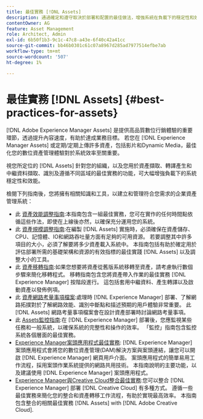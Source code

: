 ```yaml
---
title: 最佳實務 [!DNL Assets]
description: 通過確定和遵守取決於部署和配置的最佳做法，增強系統在負載下的穩定性和效能。
contentOwner: AG
feature: Asset Management
role: Architect, Admin
exl-id: 6b50f1b3-9c1c-47c8-a43e-6f40c42a41cc
source-git-commit: bb46b0301c61c07a8967d285ad7977514efbe7ab
workflow-type: tm+mt
source-wordcount: '507'
ht-degree: 1%

---
```


# 最佳實務 [!DNL Assets] {#best-practices-for-assets}

[!DNL Adobe Experience Manager Assets] 是提供高品質數位行銷體驗的重要環節，透過提升內容速度，有助於達成業務目標。 若您在 [!DNL Experience Manager Assets] 或定期/定期上傳許多資產，包括影片和Dynamic Media，最佳化您的數位資產管理體驗對於系統效率至關重要。

視您所定位的 [!DNL Assets] 針對您的組織，以及您用於資產擷取、轉譯產生和中繼資料擷取、識別及遵循不同區域的最佳實務的功能，可大幅增強負載下的系統穩定性和效能。

檢閱下列指南後，您將擁有相關知識和工具，以建立和管理符合您需求的企業資產管理系統：

* 此 [資產效能調整指南](/help/assets/performance-tuning-guidelines.md):本指南包含一組最佳實務，您可在實作的任何時間點依循這些作法，即使在上線後亦然，以確保充分運用您的系統。
* 此 [資產規模調整指南](/help/assets/assets-sizing-guide.md):在編製 [!DNL Assets] 實施時，必須確保在資產儲存、CPU、記憶體、IO和網路吞吐量方面有足夠的可用資源。 若要調整其中許多項目的大小，必須了解要將多少資產載入系統中。 本指南包括有助於確定用於評估部署所需的基礎架構和資源的有效指標的最佳實踐 [!DNL Assets] 以及調整大小的工具。
* 此 [資產移轉指南](/help/assets/assets-migration-guide.md):如果您想要將資產從舊版系統移轉至資產，請考慮執行數個步驟來簡化移轉程式。 移轉指南包含您將資產帶入作業的最佳實務 [!DNL Experience Manager] 按階段進行。 這包括套用中繼資料、產生轉譯以及啟動資產以發佈例項。
* 此 [資產網路考量事項檔案](/help/assets/assets-network-considerations.md):處理時 [!DNL Experience Manager] 部署、了解網路拓撲對於了解網路效能、識別中斷點和描述預期的用戶體驗非常重要。 此 [!DNL Assets] 網路考量事項檔案會在設計資產部署時討論網路考量事項。
* 此 [Assets監控指南](/help/assets/assets-monitoring-best-practices.md):在 [!DNL Experience Manager] 部署後，您應監視某些任務和一般系統，以確保系統的完整性和操作的效率。 「監控」指南包含監控系統各個層面的最佳實務。
* [Experience Manager案頭應用程式最佳實務](https://experienceleague.adobe.com/docs/experience-manager-desktop-app/using/introduction.html): [!DNL Experience Manager] 案頭應用程式會將您的數位資產管理(DAM)解決方案與案頭連結，讓您可以開啟 [!DNL Experience Manager] 網頁用戶介面。 案頭應用程式的簡單易用工作流程，採用案頭作業系統提供的網路共用技術。 本指南說明的主要功能，以及建議使用 [!DNL Experience Manager] 案頭應用程式。
* [Experience Manager與Creative Cloud整合最佳實務](/help/assets/aem-cc-integration-best-practices.md):您可以整合 [!DNL Experience Manager] 部署 [!DNL Creative Cloud] 有多種方式。 遵循一些最佳實務來簡化您的整合和資產轉移工作流程，有助於實現最高效率。 本指南包含整合的相關最佳實務 [!DNL Assets] with [!DNL Adobe Creative Cloud].
